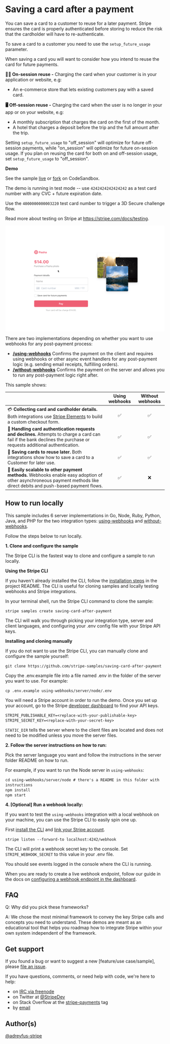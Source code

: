 # Saving a card after a payment

You can save a card to a customer to reuse for a later payment. Stripe ensures the card is properly authenticated before storing to reduce the risk that the cardholder will have to re-authenticate.

To save a card to a customer you need to use the `setup_future_usage` parameter.

When saving a card you will want to consider how you intend to reuse the card for future payments.

**👩‍💻 On-session reuse -** Charging the card when your customer is in your application or website, e.g:

- An e-commerce store that lets existing customers pay with a saved card.

**🖥️ Off-session reuse -** Charging the card when the user is no longer in your app or on your website, e.g:

- A monthly subscription that charges the card on the first of the month.
- A hotel that charges a deposit before the trip and the full amount after the trip.

Setting `setup_future_usage` to "off_session" will optimize for future off-session payments, while "on_session" will optimize for future on-session usage. If you plan on reusing the card for both on and off-session usage, set `setup_future_usage` to "off_session".

**Demo**

See the sample [live](https://c45nv.sse.codesandbox.io/) or [fork](https://codesandbox.io/s/saving-card-after-a-payment-c45nv) on CodeSandbox.

The demo is running in test mode -- use `4242424242424242` as a test card number with any CVC + future expiration date.

Use the `4000000000003220` test card number to trigger a 3D Secure challenge flow.

Read more about testing on Stripe at https://stripe.com/docs/testing.

<img src="./saving-card-after-payment.gif" alt="A checkout form with a checkbox to let you save a payment method" align="center">

There are two implementations depending on whether you want to use webhooks for any post-payment process:

- **[/using-webhooks](/using-webhooks)** Confirms the payment on the client and requires using webhooks or other async event handlers for any post-payment logic (e.g. sending email receipts, fulfilling orders).
- **[/without-webhooks](/without-webhooks)** Confirms the payment on the server and allows you to run any post-payment logic right after.

This sample shows:

<!-- prettier-ignore -->
|     | Using webhooks | Without webhooks
:--- | :---: | :---:
💳 **Collecting card and cardholder details.** Both integrations use [Stripe Elements](https://stripe.com/docs/stripe-js) to build a custom checkout form. | ✅  | ✅ |
🙅 **Handling card authentication requests and declines.** Attempts to charge a card can fail if the bank declines the purchase or requests additional authentication.  | ✅  | ✅ |
💁 **Saving cards to reuse later.** Both integrations show how to save a card to a Customer for later use. | ✅ | ✅ |
🏦 **Easily scalable to other payment methods.** Webhooks enable easy adoption of other asynchroneous payment methods like direct debits and push-based payment flows. | ✅ | ❌ |

## How to run locally

This sample includes 6 server implementations in Go, Node, Ruby, Python, Java, and PHP for the two integration types: [using-webhooks](/using-webhooks) and [without-webhooks](/without-webhooks).

Follow the steps below to run locally.

**1. Clone and configure the sample**

The Stripe CLI is the fastest way to clone and configure a sample to run locally.

**Using the Stripe CLI**

If you haven't already installed the CLI, follow the [installation steps](https://github.com/stripe/stripe-cli#installation) in the project README. The CLI is useful for cloning samples and locally testing webhooks and Stripe integrations.

In your terminal shell, run the Stripe CLI command to clone the sample:

```
stripe samples create saving-card-after-payment
```

The CLI will walk you through picking your integration type, server and client languages, and configuring your .env config file with your Stripe API keys.

**Installing and cloning manually**

If you do not want to use the Stripe CLI, you can manually clone and configure the sample yourself:

```
git clone https://github.com/stripe-samples/saving-card-after-payment
```

Copy the .env.example file into a file named .env in the folder of the server you want to use. For example:

```
cp .env.example using-webhooks/server/node/.env
```

You will need a Stripe account in order to run the demo. Once you set up your account, go to the Stripe [developer dashboard](https://stripe.com/docs/development#api-keys) to find your API keys.

```
STRIPE_PUBLISHABLE_KEY=<replace-with-your-publishable-key>
STRIPE_SECRET_KEY=<replace-with-your-secret-key>
```

`STATIC_DIR` tells the server where to the client files are located and does not need to be modified unless you move the server files.

**2. Follow the server instructions on how to run:**

Pick the server language you want and follow the instructions in the server folder README on how to run.

For example, if you want to run the Node server in `using-webhooks`:

```
cd using-webhooks/server/node # there's a README in this folder with instructions
npm install
npm start
```

**4. [Optional] Run a webhook locally:**

If you want to test the `using-webhooks` integration with a local webhook on your machine, you can use the Stripe CLI to easily spin one up.

First [install the CLI](https://stripe.com/docs/stripe-cli) and [link your Stripe account](https://stripe.com/docs/stripe-cli#link-account).

```
stripe listen --forward-to localhost:4242/webhook
```

The CLI will print a webhook secret key to the console. Set `STRIPE_WEBHOOK_SECRET` to this value in your .env file.

You should see events logged in the console where the CLI is running.

When you are ready to create a live webhook endpoint, follow our guide in the docs on [configuring a webhook endpoint in the dashboard](https://stripe.com/docs/webhooks/setup#configure-webhook-settings).

## FAQ

Q: Why did you pick these frameworks?

A: We chose the most minimal framework to convey the key Stripe calls and concepts you need to understand. These demos are meant as an educational tool that helps you roadmap how to integrate Stripe within your own system independent of the framework.

## Get support
If you found a bug or want to suggest a new [feature/use case/sample], please [file an issue](../../issues).

If you have questions, comments, or need help with code, we're here to help:
- on [IRC via freenode](https://webchat.freenode.net/?channel=#stripe)
- on Twitter at [@StripeDev](https://twitter.com/StripeDev)
- on Stack Overflow at the [stripe-payments](https://stackoverflow.com/tags/stripe-payments/info) tag
- by [email](mailto:support+github@stripe.com)

## Author(s)

[@adreyfus-stripe](https://twitter.com/adrind)
